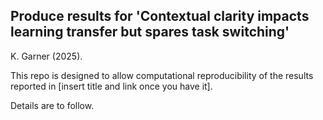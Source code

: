 ## Produce results for 'Contextual clarity impacts learning transfer but spares task switching'

K. Garner (2025).


This repo is designed to allow computational reproducibility of the results reported in [insert title and link once you have it].

Details are to follow.
